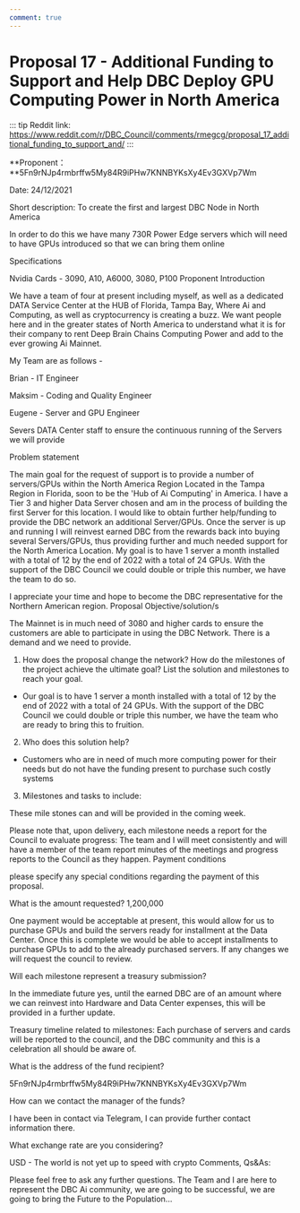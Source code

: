 ```yaml
---
comment: true
---
```


# Proposal 17 - Additional Funding to Support and Help DBC Deploy GPU Computing Power in North America

::: tip
Reddit link: https://www.reddit.com/r/DBC_Council/comments/rmegcg/proposal_17_additional_funding_to_support_and/
:::

**Proponent：**5Fn9rNJp4rmbrffw5My84R9iPHw7KNNBYKsXy4Ev3GXVp7Wm

Date: 24/12/2021

Short description: To create the first and largest DBC Node in North America

In order to do this we have many 730R Power Edge servers which will need to have GPUs introduced so that we can bring them online

Specifications

Nvidia Cards - 3090, A10, A6000, 3080, P100
Proponent Introduction

We have a team of four at present including myself, as well as a dedicated DATA Service Center at the HUB of Florida, Tampa Bay, Where Ai and Computing, as well as cryptocurrency is creating a buzz. We want people here and in the greater states of North America to understand what it is for their company to rent Deep Brain Chains Computing Power and add to the ever growing Ai Mainnet.

My Team are as follows -

Brian - IT Engineer

Maksim - Coding and Quality Engineer

Eugene - Server and GPU Engineer

Severs DATA Center staff to ensure the continuous running of the Servers we will provide

Problem statement

The main goal for the request of support is to provide a number of servers/GPUs within the North America Region Located in the Tampa Region in Florida, soon to be the 'Hub of Ai Computing' in America. I have a Tier 3 and higher Data Server chosen and am in the process of building the first Server for this location. I would like to obtain further help/funding to provide the DBC network an additional Server/GPUs. Once the server is up and running I will reinvest earned DBC from the rewards back into buying several Servers/GPUs, thus providing further and much needed support for the North America Location. My goal is to have 1 server a month installed with a total of 12 by the end of 2022 with a total of 24 GPUs. With the support of the DBC Council we could double or triple this number, we have the team to do so.

I appreciate your time and hope to become the DBC representative for the Northern American region.
Proposal Objective/solution/s

The Mainnet is in much need of 3080 and higher cards to ensure the customers are able to participate in using the DBC Network. There is a demand and we need to provide.

1. How does the proposal change the network? How do the milestones of the project achieve the ultimate goal? List the solution and milestones to reach your goal.

- Our goal is to have 1 server a month installed with a total of 12 by the end of 2022 with a total of 24 GPUs. With the support of the DBC Council we could double or triple this number, we have the team who are ready to bring this to fruition.

2. Who does this solution help?

- Customers who are in need of much more computing power for their needs but do not have the funding present to purchase such costly systems

3. Milestones and tasks to include:

These mile stones can and will be provided in the coming week.

Please note that, upon delivery, each milestone needs a report for the Council to evaluate progress: The team and I will meet consistently and will have a member of the team report minutes of the meetings and progress reports to the Council as they happen.
Payment conditions

please specify any special conditions regarding the payment of this proposal.

What is the amount requested? 1,200,000

One payment would be acceptable at present, this would allow for us to purchase GPUs and build the servers ready for installment at the Data Center. Once this is complete we would be able to accept installments to purchase GPUs to add to the already purchased servers. If any changes we will request the council to review.

Will each milestone represent a treasury submission?

In the immediate future yes, until the earned DBC are of an amount where we can reinvest into Hardware and Data Center expenses, this will be provided in a further update.

Treasury timeline related to milestones: Each purchase of servers and cards will be reported to the council, and the DBC community and this is a celebration all should be aware of.

What is the address of the fund recipient?

5Fn9rNJp4rmbrffw5My84R9iPHw7KNNBYKsXy4Ev3GXVp7Wm

How can we contact the manager of the funds?

I have been in contact via Telegram, I can provide further contact information there.

What exchange rate are you considering?

USD - The world is not yet up to speed with crypto
Comments, Qs&As:

Please feel free to ask any further questions. The Team and I are here to represent the DBC Ai community, we are going to be successful, we are going to bring the Future to the Population...
